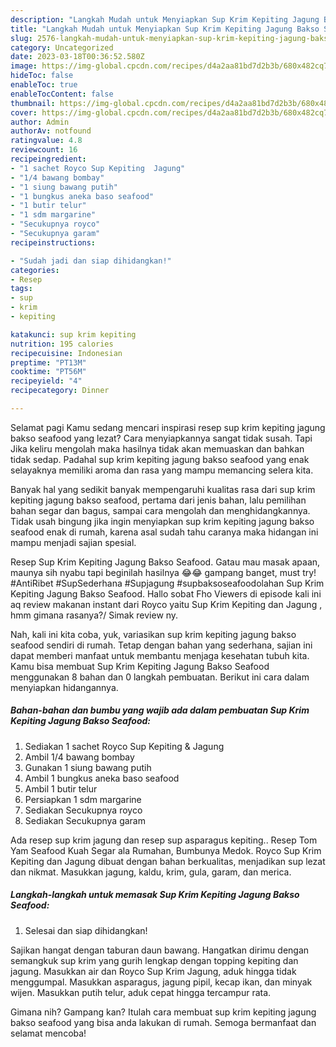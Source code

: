 ```yaml
---
description: "Langkah Mudah untuk Menyiapkan Sup Krim Kepiting Jagung Bakso Seafood Menu Buka Puas"
title: "Langkah Mudah untuk Menyiapkan Sup Krim Kepiting Jagung Bakso Seafood Menu Buka Puas"
slug: 2576-langkah-mudah-untuk-menyiapkan-sup-krim-kepiting-jagung-bakso-seafood-menu-buka-puas
category: Uncategorized
date: 2023-03-18T00:36:52.580Z
image: https://img-global.cpcdn.com/recipes/d4a2aa81bd7d2b3b/680x482cq70/sup-krim-kepiting-jagung-bakso-seafood-foto-resep-utama.jpg
hideToc: false
enableToc: true
enableTocContent: false
thumbnail: https://img-global.cpcdn.com/recipes/d4a2aa81bd7d2b3b/680x482cq70/sup-krim-kepiting-jagung-bakso-seafood-foto-resep-utama.jpg
cover: https://img-global.cpcdn.com/recipes/d4a2aa81bd7d2b3b/680x482cq70/sup-krim-kepiting-jagung-bakso-seafood-foto-resep-utama.jpg
author: Admin
authorAv: notfound
ratingvalue: 4.8
reviewcount: 16
recipeingredient:
- "1 sachet Royco Sup Kepiting  Jagung"
- "1/4 bawang bombay"
- "1 siung bawang putih"
- "1 bungkus aneka baso seafood"
- "1 butir telur"
- "1 sdm margarine"
- "Secukupnya royco"
- "Secukupnya garam"
recipeinstructions:

- "Sudah jadi dan siap dihidangkan!"
categories:
- Resep
tags:
- sup
- krim
- kepiting

katakunci: sup krim kepiting 
nutrition: 195 calories
recipecuisine: Indonesian
preptime: "PT13M"
cooktime: "PT56M"
recipeyield: "4"
recipecategory: Dinner

---
```



Selamat pagi Kamu sedang mencari inspirasi resep sup krim kepiting jagung bakso seafood yang lezat? Cara menyiapkannya sangat tidak susah. Tapi Jika keliru mengolah maka hasilnya tidak akan memuaskan dan bahkan tidak sedap. Padahal sup krim kepiting jagung bakso seafood yang enak selayaknya memiliki aroma dan rasa yang mampu memancing selera kita.


Banyak hal yang sedikit banyak mempengaruhi kualitas rasa dari sup krim kepiting jagung bakso seafood, pertama dari jenis bahan, lalu pemilihan bahan segar dan bagus, sampai cara mengolah dan menghidangkannya. Tidak usah bingung jika ingin menyiapkan sup krim kepiting jagung bakso seafood enak di rumah, karena asal sudah tahu caranya maka hidangan ini mampu menjadi sajian spesial.

Resep Sup Krim Kepiting Jagung Bakso Seafood. Gatau mau masak apaan, maunya sih nyabu tapi beginilah hasilnya 😂😂 gampang banget, must try! #AntiRibet #SupSederhana #Supjagung #supbaksoseafoodolahan Sup Krim Kepiting Jagung Bakso Seafood. Hallo sobat Fho Viewers di episode kali ini aq review makanan instant dari Royco yaitu Sup Krim Kepiting dan Jagung , hmm gimana rasanya?/ Simak review ny.


Nah, kali ini kita coba, yuk, variasikan sup krim kepiting jagung bakso seafood sendiri di rumah. Tetap dengan bahan yang sederhana, sajian ini dapat memberi manfaat untuk membantu menjaga kesehatan tubuh kita. Kamu bisa membuat Sup Krim Kepiting Jagung Bakso Seafood menggunakan 8 bahan dan 0 langkah pembuatan. Berikut ini cara dalam menyiapkan hidangannya.

<!--inarticleads1-->

##### Bahan-bahan dan bumbu yang wajib ada dalam pembuatan Sup Krim Kepiting Jagung Bakso Seafood:

1. Sediakan 1 sachet Royco Sup Kepiting &amp; Jagung
1. Ambil 1/4 bawang bombay
1. Gunakan 1 siung bawang putih
1. Ambil 1 bungkus aneka baso seafood
1. Ambil 1 butir telur
1. Persiapkan 1 sdm margarine
1. Sediakan Secukupnya royco
1. Sediakan Secukupnya garam


Ada resep sup krim jagung dan resep sup asparagus kepiting.. Resep Tom Yam Seafood Kuah Segar ala Rumahan, Bumbunya Medok. Royco Sup Krim Kepiting dan Jagung dibuat dengan bahan berkualitas, menjadikan sup lezat dan nikmat. Masukkan jagung, kaldu, krim, gula, garam, dan merica. 

<!--inarticleads2-->

##### Langkah-langkah untuk memasak Sup Krim Kepiting Jagung Bakso Seafood:


1. Selesai dan siap dihidangkan!

Sajikan hangat dengan taburan daun bawang. Hangatkan dirimu dengan semangkuk sup krim yang gurih lengkap dengan topping kepiting dan jagung. Masukkan air dan Royco Sup Krim Jagung, aduk hingga tidak menggumpal. Masukkan asparagus, jagung pipil, kecap ikan, dan minyak wijen. Masukkan putih telur, aduk cepat hingga tercampur rata. 

Gimana nih? Gampang kan? Itulah cara membuat sup krim kepiting jagung bakso seafood yang bisa anda lakukan di rumah. Semoga bermanfaat dan selamat mencoba!
